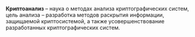 **Криптоанализ** – наука о методах анализа криптографических систем, цель анализа – разработка методов раскрытия информации, защищаемой криптосистемой, а также усовершенствование разработанных криптографических систем.